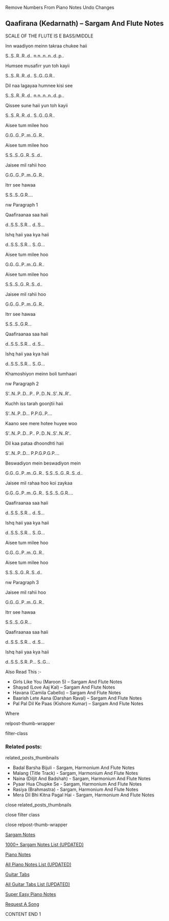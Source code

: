 
Remove Numbers From Piano Notes
Undo Changes



## Qaafirana (Kedarnath) – Sargam And Flute Notes

SCALE OF THE FLUTE IS E BASS/MIDDLE

Inn waadiyon meinn takraa chukee haii

S..S..R..R..d.. n.n..n..n..d..p..

Humsee musafirr yun toh kayii

S..S..R..R..d.. S..G..G.R..

Dil naa lagayaa humnee kisi see

S..S..R..R..d.. n.n..n..n..d..p..

Qissee sune haii yun toh kayii

S..S..R..R..d.. S..G..G.R..

Aisee tum milee hoo

G.G..G..P..m..G..R..

Aisee tum milee hoo

S.S..S..G..R..S..d..

Jaisee mil rahii hoo

G.G..G..P..m..G..R..

Itrr see hawaa

S.S..S..G.R….

nw Paragraph 1

Qaafiraanaa saa haii

d..S.S..S.R… d..S…

Ishq haii yaa kya haii

d..S.S..S.R… S..G…

Aisee tum milee hoo

G.G..G..P..m..G..R..

Aisee tum milee hoo

S.S..S..G..R..S..d..

Jaisee mil rahii hoo

G.G..G..P..m..G..R..

Itrr see hawaa

S.S..S..G.R…

Qaafiraanaa saa haii

d..S.S..S.R… d..S…

Ishq haii yaa kya haii

d..S.S..S.R… S..G…

Khamoshiyon meinn boli tumhaari

nw Paragraph 2

S’..N..P..D…P.. P..D..N..S’..N..R’..

Kuchh iss tarah goonjtii haii

S’..N..P..D… P.P.G..P….

Kaano see mere hotee huyee woo

S’..N..P..D…P.. P..D..N..S’..N..R’..

Dil kaa pataa dhoondhti haii

S’..N..P..D… P.P.G.P.G.P….

Beswadiyon mein beswadiyon mein

G.G..G..P..m..G..R.. S.S..S..G..R..S..d..

Jaisee mil rahaa hoo koi zaykaa

G.G..G..P..m..G..R.. S.S..S..G.R….

Qaafiraanaa saa haii

d..S.S..S.R… d..S…

Ishq haii yaa kya haii

d..S.S..S.R… S..G…

Aisee tum milee hoo

G.G..G..P..m..G..R..

Aisee tum milee hoo

S.S..S..G..R..S..d..

nw Paragraph 3

Jaisee mil rahii hoo

G.G..G..P..m..G..R..

Itrr see hawaa

S.S..S..G.R…

Qaafiraanaa saa haii

d..S.S..S.R… d..S…

Ishq haii yaa kya haii

d..S.S..S.R..P… S..G…

Also Read This :-



* Girls Like You (Maroon 5) – Sargam And Flute Notes
* Shayad (Love Aaj Kal) – Sargam And Flute Notes
* Havana (Camila Cabello) – Sargam And Flute Notes
* Baarish Lete Aana (Darshan Raval) – Sargam And Flute Notes
* Pal Pal Dil Ke Paas (Kishore Kumar) – Sargam And Flute Notes

Where



relpost-thumb-wrapper

filter-class

### Related posts:

related_posts_thumbnails

* Badal Barsha Bijuli - Sargam, Harmonium And Flute Notes
* Malang (Title Track) - Sargam, Harmonium And Flute Notes
* Naina (Diljit And Badshah) - Sargam, Harmonium And Flute Notes
* Pyaar Hua Chupke Se - Sargam, Harmonium And Flute Notes
* Rasiya (Brahmastra) - Sargam, Harmonium And Flute Notes
* Mera Dil Bhi Kitna Pagal Hai - Sargam, Harmonium And Flute Notes

close related_posts_thumbnails

close filter class

close relpost-thumb-wrapper

[Sargam Notes](https://www.notationsworld.com/sargam-notes.html)

[1000+ Sargam Notes List (UPDATED)](https://www.notationsworld.com/all-songs-list-sargam-notes.html)

[Piano Notes](https://www.notationsworld.com/piano-notes.html)

[All Piano Notes List (UPDATED)](https://www.notationsworld.com/all-songs-list-piano-notes.html)

[Guitar Tabs](https://www.notationsworld.com/guitar-tabs.html)

[All Guitar Tabs List (UPDATED)](https://www.notationsworld.com/all-songs-list-guitar-tabs.html)

[Super Easy Piano Notes](https://studywall.in/)

[Request A Song](https://www.notationsworld.com/request-a-song.html)

CONTENT END 1

